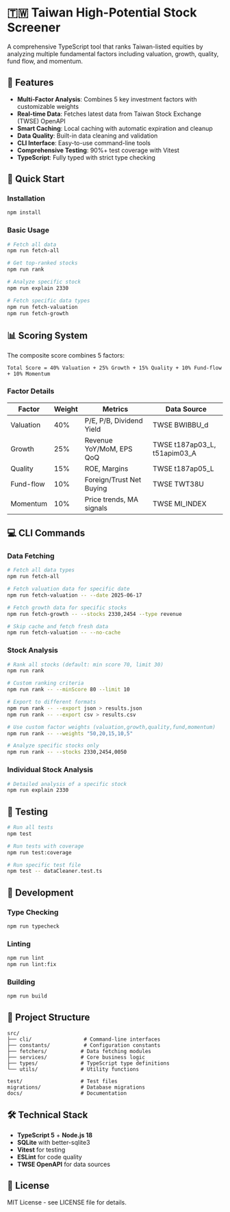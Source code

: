 # 🇹🇼 Taiwan High-Potential Stock Screener

A comprehensive TypeScript tool that ranks Taiwan-listed equities by analyzing multiple fundamental factors including valuation, growth, quality, fund flow, and momentum.

## 🎯 Features

- **Multi-Factor Analysis**: Combines 5 key investment factors with customizable weights
- **Real-time Data**: Fetches latest data from Taiwan Stock Exchange (TWSE) OpenAPI
- **Smart Caching**: Local caching with automatic expiration and cleanup
- **Data Quality**: Built-in data cleaning and validation
- **CLI Interface**: Easy-to-use command-line tools
- **Comprehensive Testing**: 90%+ test coverage with Vitest
- **TypeScript**: Fully typed with strict type checking

## 🚀 Quick Start

### Installation

```bash
npm install
```

### Basic Usage

```bash
# Fetch all data
npm run fetch-all

# Get top-ranked stocks
npm run rank

# Analyze specific stock
npm run explain 2330

# Fetch specific data types
npm run fetch-valuation
npm run fetch-growth
```

## 📊 Scoring System

The composite score combines 5 factors:

```
Total Score = 40% Valuation + 25% Growth + 15% Quality + 10% Fund-flow + 10% Momentum
```

### Factor Details

| Factor    | Weight | Metrics                    | Data Source                |
|-----------|--------|----------------------------|----------------------------|
| Valuation | 40%    | P/E, P/B, Dividend Yield  | TWSE BWIBBU_d             |
| Growth    | 25%    | Revenue YoY/MoM, EPS QoQ  | TWSE t187ap03_L, t51apim03_A |
| Quality   | 15%    | ROE, Margins              | TWSE t187ap05_L           |
| Fund-flow | 10%    | Foreign/Trust Net Buying  | TWSE TWT38U               |
| Momentum  | 10%    | Price trends, MA signals  | TWSE MI_INDEX             |

## 💻 CLI Commands

### Data Fetching

```bash
# Fetch all data types
npm run fetch-all

# Fetch valuation data for specific date
npm run fetch-valuation -- --date 2025-06-17

# Fetch growth data for specific stocks
npm run fetch-growth -- --stocks 2330,2454 --type revenue

# Skip cache and fetch fresh data
npm run fetch-valuation -- --no-cache
```

### Stock Analysis

```bash
# Rank all stocks (default: min score 70, limit 30)
npm run rank

# Custom ranking criteria
npm run rank -- --minScore 80 --limit 10

# Export to different formats
npm run rank -- --export json > results.json
npm run rank -- --export csv > results.csv

# Use custom factor weights (valuation,growth,quality,fund,momentum)
npm run rank -- --weights "50,20,15,10,5"

# Analyze specific stocks only
npm run rank -- --stocks 2330,2454,0050
```

### Individual Stock Analysis

```bash
# Detailed analysis of a specific stock
npm run explain 2330
```

## 🧪 Testing

```bash
# Run all tests
npm test

# Run tests with coverage
npm run test:coverage

# Run specific test file
npm test -- dataCleaner.test.ts
```

## 🔧 Development

### Type Checking

```bash
npm run typecheck
```

### Linting

```bash
npm run lint
npm run lint:fix
```

### Building

```bash
npm run build
```

## 📁 Project Structure

```
src/
├── cli/                 # Command-line interfaces
├── constants/           # Configuration constants
├── fetchers/           # Data fetching modules
├── services/           # Core business logic
├── types/              # TypeScript type definitions
└── utils/              # Utility functions

test/                   # Test files
migrations/             # Database migrations
docs/                   # Documentation
```

## 🛠️ Technical Stack

- **TypeScript 5** + **Node.js 18**
- **SQLite** with better-sqlite3
- **Vitest** for testing
- **ESLint** for code quality
- **TWSE OpenAPI** for data sources

## 📜 License

MIT License - see LICENSE file for details.

